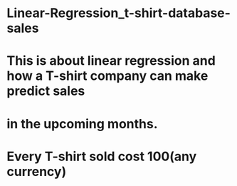 # Linear-Regression_t-shirt-database-sales
# This is about linear regression and how a T-shirt company can make predict sales
# in the upcoming months.
# Every T-shirt sold cost 100(any currency)
